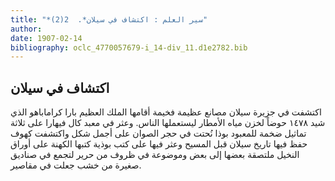 ```yaml
---
title: "*سير العلم : اكتشاف في سيلان*.  2(2)"
author: 
date: 1907-02-14
bibliography: oclc_4770057679-i_14-div_11.d1e2782.bib
---
```




##  اكتشاف في سيلان 


 اكتشفت في جزيرة سيلان مصانع عظيمة فخيمة أقامها الملك العظيم بارا كراماباهو الذي شيد  ١٤٧٨  حوضاً لخزن مياه الأمطار ليستعملها الناس. وعثر في معبد كال فيهارا على  ثلاثة  تماثيل ضخمة للمعبود بوذا نُحتت في حجر الصوان على أجمل شكل واكتشفت كهوف حفظ فيها تاريخ سيلان قبل المسيح وعثر فيها على كتب بوذية كتبها الكهنة على أوراق النخيل ملتصقة بعضها إلى بعض وموضوعة في ظروف من حرير لتجمع في صناديق صغيرة من خشب جعلت في مقاصير. 
